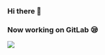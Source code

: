 ### Hi there 👋

### Now working on GitLab 😪

<img src="https://profile-counter.glitch.me/ferdezjuani/count.svg">
